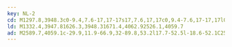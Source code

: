 ```yaml
---
key: NL-2
cd: M1297.8,3948.3c0-9.4,7.6-17,17-17s17,7.6,17,17c0,9.4-7.6,17-17,17l0,0C1305.4,3965.3,1297.8,3957.7,1297.8,3948.3z
ld: M1332.4,3947.81626.3,3948.31671.4,4062.92526.1,4059.7
ad: M2589.7,4059.1c-29.9,11.9-66.9,32-89.8,53.2l17.7-52.5l-18.6-52.1C2522.3,4028.4,2559.7,4047.8,2589.7,4059.1z
---
```



